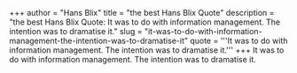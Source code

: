 +++
author = "Hans Blix"
title = "the best Hans Blix Quote"
description = "the best Hans Blix Quote: It was to do with information management. The intention was to dramatise it."
slug = "it-was-to-do-with-information-management-the-intention-was-to-dramatise-it"
quote = '''It was to do with information management. The intention was to dramatise it.'''
+++
It was to do with information management. The intention was to dramatise it.
